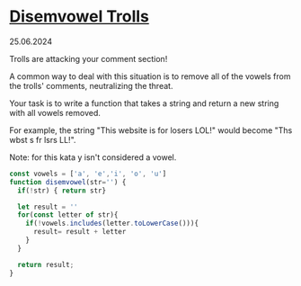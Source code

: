 # [Disemvowel Trolls](https://www.codewars.com/kata/52fba66badcd10859f00097e/train/javascript)
25.06.2024

Trolls are attacking your comment section!

A common way to deal with this situation is to remove all of the vowels from the trolls' comments, neutralizing the threat.

Your task is to write a function that takes a string and return a new string with all vowels removed.

For example, the string "This website is for losers LOL!" would become "Ths wbst s fr lsrs LL!".

Note: for this kata y isn't considered a vowel.
```js
const vowels = ['a', 'e','i', 'o', 'u']
function disemvowel(str='') {
  if(!str) { return str}

  let result = ''
  for(const letter of str){
    if(!vowels.includes(letter.toLowerCase())){
      result= result + letter
    }
  }

  return result;
}
```
